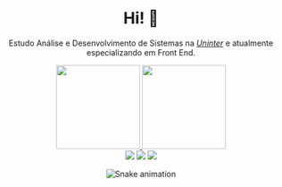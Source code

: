 <div>
  <h1 align="center">Hi! <a href="https://www.linkedin.com/in/edududuribeiro/"><i></i></a>👋</h1>
  <p align="center">Estudo Análise e Desenvolvimento de Sistemas na <a href="https://www.uninter.com/"><i>Uninter</i></a> e atualmente especializando em Front End.
  </a><br>
</div>


<div align="center">
  <a href="https://github.com/jsscmps">
    <img height="150em" src="https://github-readme-stats.vercel.app/api?username=jsscmps&count_private=true&include_all_commits=true&show_icons=true&theme=dracula&hide_border=false&show_owner=true"/>
    <img height="150em" src="https://github-readme-stats.vercel.app/api/top-langs/?username=jsscmps&theme=dracula&hide_border=false&&layout=compact"/>
  </a>
</div>


<div align="center">
  <a href="https://www.instagram.com/jsscmps/" target="_blank"><img src="https://img.shields.io/badge/-Instagram-%23E4405F?style=for-the-badge&logo=instagram&logoColor=white" target="_blank"></a>
  <a href="https://www.linkedin.com/in/jsscampos/" target="_blank"><img src="https://img.shields.io/badge/-LinkedIn-%230077B5?style=for-the-badge&logo=linkedin&logoColor=white" target="_blank"></a> 
  <a href="mailto:jsscmps22@gmail.com"><img src="https://img.shields.io/badge/-Gmail-%23333?style=for-the-badge&logo=gmail&logoColor=white" target="_blank"></a>
</div>

<div align="center">
  
  ![Snake animation](https://github.com/danielbped/danielbped/blob/output/github-contribution-grid-snake.svg)
  
</div>

